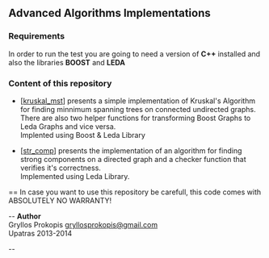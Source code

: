
## Advanced Algorithms Implementations

### Requirements
In order to run the test you are going to need a version of <b>C++</b> installed and also the libraries <b>BOOST</b> and <b>LEDA</b>

### Content of this repository

* [[kruskal_mst](https://github.com/Nacho-Libre/kruskal_strong_comp/tree/master/kruskal_mst)] presents a simple implementation of Kruskal's Algorithm for finding minnimum spanning trees on connected undirected graphs. There are also two helper functions for transforming Boost Graphs to Leda Graphs and vice versa.<br>Implented using Boost & Leda Library


* [[str_comp](https://github.com/Nacho-Libre/kruskal_strong_comp/tree/master/str_comp)] presents the implementation of an algorithm for finding strong components on a directed graph and a checker function that verifies it's correctness. <br>Implemented using Leda Library.


==
In case you want to use this repository be carefull, this code comes with ABSOLUTELY NO WARRANTY!

--
__Author__ <br>
Gryllos Prokopis gryllosprokopis@gmail.com <br> 
Upatras 2013-2014 

--
